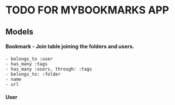 # TODO FOR MYBOOKMARKS APP

  ## Models

  #### Bookmark - Join table joining the folders and users.
    - belongs_to :user
    - has_many :tags
    - has_many :users, through: :tags
    - belongs_to: :folder
    - name 
    - url

  #### User 
